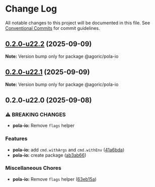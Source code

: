 # Change Log

All notable changes to this project will be documented in this file.
See [Conventional Commits](https://conventionalcommits.org) for commit guidelines.

## [0.2.0-u22.2](https://github.com/Agoric/agoric-sdk/compare/@agoric/pola-io@0.2.0-u22.1...@agoric/pola-io@0.2.0-u22.2) (2025-09-09)

**Note:** Version bump only for package @agoric/pola-io

## [0.2.0-u22.1](https://github.com/Agoric/agoric-sdk/compare/@agoric/pola-io@0.2.0-u22.0...@agoric/pola-io@0.2.0-u22.1) (2025-09-09)

**Note:** Version bump only for package @agoric/pola-io

## 0.2.0-u22.0 (2025-09-08)

### ⚠ BREAKING CHANGES

* **pola-io:** Remove `flags` helper

### Features

* **pola-io:** add `cmd.withArgs` and `cmd.withEnv` ([41a6bda](https://github.com/Agoric/agoric-sdk/commit/41a6bda7eaee3f098c311a04dec2b2222a21ddc6))
* **pola-io:** create package ([ab3ab66](https://github.com/Agoric/agoric-sdk/commit/ab3ab666eb9f4eb45aee63452ee613296d83ed43))

### Miscellaneous Chores

* **pola-io:** Remove `flags` helper ([63eb15a](https://github.com/Agoric/agoric-sdk/commit/63eb15ae9333b6b9d05dad8b1d3c900468bd2473))
